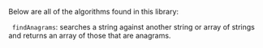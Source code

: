Below are all of the algorithms found in this library:

``` findAnagrams```: searches a string against another string or array of strings and returns an array of those that are anagrams.
